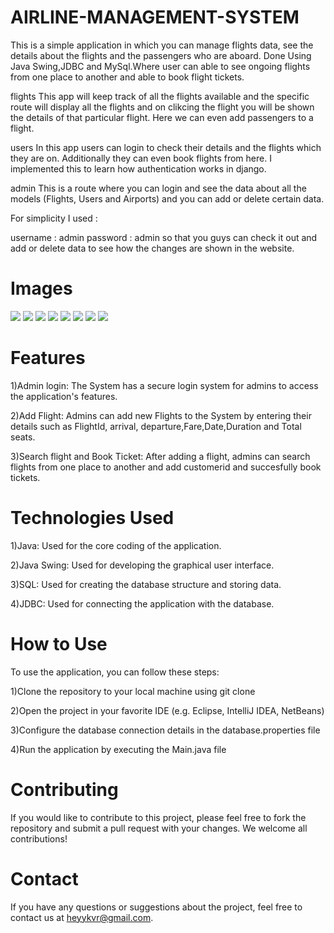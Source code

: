 # AIRLINE-MANAGEMENT-SYSTEM
This is a simple application in which you can manage flights data, see the details about the flights and the passengers who are aboard.
Done Using Java Swing,JDBC and MySql.Where user can able to see ongoing flights from one place to another and able to book flight tickets.

flights
This app will keep track of all the flights available and the specific route will display all the flights and on clikcing the flight you will be shown the details of that particular flight. Here we can even add passengers to a flight.

users
In this app users can login to check their details and the flights which they are on. Additionally they can even book flights from here. I implemented this to learn how authentication works in django.

admin
This is a route where you can login and see the data about all the models (Flights, Users and Airports) and you can add or delete certain data.

For simplicity I used :

username : admin
password : admin
so that you guys can check it out and add or delete data to see how the changes are shown in the website.

# Images
![](Screenshot%202023-04-05%20121115.png)
![](Screenshot%202023-04-05%20121254.png)
![](Screenshot%202023-04-05%20121504.png)
![](Screenshot%202023-04-05%20121622.png)
![](Screenshot%202023-04-05%20121718.png)
![](Screenshot%202023-04-05%20121839.png)
![](Screenshot%202023-04-05%20121920.png)
![](Screenshot%202023-04-05%20122001.png)


# Features

1)Admin login: The System has a secure login system for admins to access the application's features.

2)Add Flight: Admins can add new Flights to the System by entering their details such as FlightId, arrival, departure,Fare,Date,Duration and Total seats.

3)Search flight and Book Ticket: After adding a flight, admins can search flights from one place to another  and add customerid and succesfully book tickets.


# Technologies Used
1)Java: Used for the core coding of the application.

2)Java Swing: Used for developing the graphical user interface.

3)SQL: Used for creating the database structure and storing data.

4)JDBC: Used for connecting the application with the database.


# How to Use
To use the application, you can follow these steps:

1)Clone the repository to your local machine using git clone

2)Open the project in your favorite IDE (e.g. Eclipse, IntelliJ IDEA, NetBeans)

3)Configure the database connection details in the database.properties file

4)Run the application by executing the Main.java file

# Contributing
If you would like to contribute to this project, please feel free to fork the repository and submit a pull request with your changes. We welcome all contributions!

# Contact

If you have any questions or suggestions about the project, feel free to contact us at heyykvr@gmail.com.
